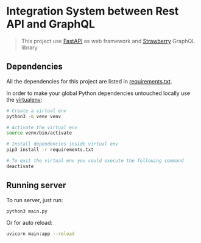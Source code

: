 # Integration System between Rest API and GraphQL

> This project use [FastAPI](https://fastapi.tiangolo.com/) as web framework and [Strawberry](https://strawberry.rocks/) GraphQL library

## Dependencies

All the dependencies for this project are listed in [requirements.txt](requirements.txt).

In order to make your global Python dependencies untouched locally use the [virtualenv](https://virtualenv.pypa.io/en/latest/):

```sh
# Create a virtual env
python3 -m venv venv

# Activate the virtual env
source venv/bin/activate

# Install dependencies inside virtual env
pip3 install -r requirements.txt

# To exit the virtual env you could execute the following command
deactivate
```

## Running server

To run server, just run:
```sh
python3 main.py
```
Or for auto reload:
```sh
uvicorn main:app --reload
```

